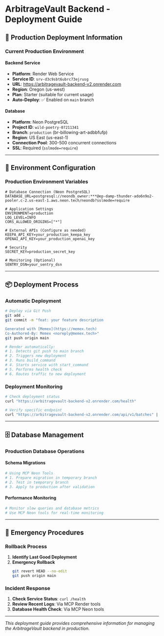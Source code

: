 # ArbitrageVault Backend - Deployment Guide

## 🚀 **Production Deployment Information**

### **Current Production Environment**

#### **Backend Service**
- **Platform**: Render Web Service
- **Service ID**: `srv-d3c9sbt6ubrc73ejrusg`
- **URL**: https://arbitragevault-backend-v2.onrender.com
- **Region**: Oregon (us-west)
- **Plan**: Starter (suitable for current usage)
- **Auto-Deploy**: ✅ Enabled on `main` branch

#### **Database**
- **Platform**: Neon PostgreSQL
- **Project ID**: `wild-poetry-07211341`
- **Branch**: `production` (br-billowing-art-adbbfufp)
- **Region**: US East (us-east-1)
- **Connection Pool**: 300-500 concurrent connections
- **SSL**: Required (`sslmode=require`)

---

## 🔧 **Environment Configuration**

### **Production Environment Variables**
```env
# Database Connection (Neon PostgreSQL)
DATABASE_URL=postgresql://neondb_owner:***@ep-damp-thunder-ado6n9o2-pooler.c-2.us-east-1.aws.neon.tech/neondb?sslmode=require

# Application Settings
ENVIRONMENT=production
LOG_LEVEL=INFO
CORS_ALLOWED_ORIGINS=["*"]

# External APIs (Configure as needed)
KEEPA_API_KEY=your_production_keepa_key
OPENAI_API_KEY=your_production_openai_key

# Security
SECRET_KEY=production_secret_key

# Monitoring (Optional)
SENTRY_DSN=your_sentry_dsn
```

---

## 📦 **Deployment Process**

### **Automatic Deployment**
```bash
# Deploy via Git Push
git add .
git commit -m "feat: your feature description

Generated with [Memex](https://memex.tech)
Co-Authored-By: Memex <noreply@memex.tech>"
git push origin main

# Render automatically:
# 1. Detects git push to main branch
# 2. Triggers new deployment
# 3. Runs build_command
# 4. Starts service with start_command  
# 5. Performs health check
# 6. Routes traffic to new deployment
```

### **Deployment Monitoring**
```bash
# Check deployment status
curl "https://arbitragevault-backend-v2.onrender.com/health"

# Verify specific endpoint
curl "https://arbitragevault-backend-v2.onrender.com/api/v1/batches" | jq
```

---

## 🗄️ **Database Management**

### **Production Database Operations**

#### **Schema Migrations**
```python
# Using MCP Neon Tools
# 1. Prepare migration in temporary branch
# 2. Test in temporary branch
# 3. Apply to production after validation
```

#### **Performance Monitoring**
```python
# Monitor slow queries and database metrics
# Use MCP Neon tools for real-time monitoring
```

---

## 🚨 **Emergency Procedures**

### **Rollback Process**
1. **Identify Last Good Deployment**
2. **Emergency Rollback**
   ```bash
   git revert HEAD --no-edit
   git push origin main
   ```

### **Incident Response**
1. **Check Service Status**: `curl /health`
2. **Review Recent Logs**: Via MCP Render tools
3. **Database Health Check**: Via MCP Neon tools

---

*This deployment guide provides comprehensive information for managing the ArbitrageVault backend in production.*
